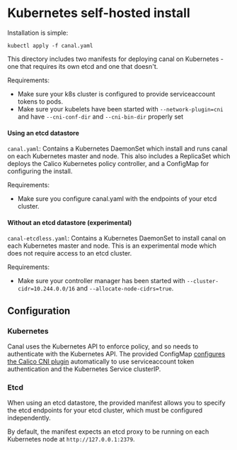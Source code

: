 # Kubernetes self-hosted install

Installation is simple:

```
kubectl apply -f canal.yaml
```

This directory includes two manifests for deploying canal on Kubernetes - one that requires its own etcd and one
that doesn't.

Requirements:
- Make sure your k8s cluster is configured to provide serviceaccount tokens to pods.
- Make sure your kubelets have been started with `--network-plugin=cni` and
  have `--cni-conf-dir` and `--cni-bin-dir` properly set

#### Using an etcd datastore 

`canal.yaml`: Contains a Kubernetes DaemonSet which install and runs canal on each Kubernetes master and node.
This also includes a ReplicaSet which deploys the Calico Kubernetes policy controller, and a ConfigMap for
configuring the install.

Requirements:
- Make sure you configure canal.yaml with the endpoints of your etcd cluster. 

#### Without an etcd datastore (experimental) 

`canal-etcdless.yaml`: Contains a Kubernetes DaemonSet to install canal on each Kubernetes master and node.  This is an experimental mode which does not require access to an etcd cluster.

Requirements:
- Make sure your controller manager has been started with `--cluster-cidr=10.244.0.0/16` and `--allocate-node-cidrs=true`.

## Configuration

### Kubernetes

Canal uses the Kubernetes API to enforce policy, and so needs to authenticate with the Kubernetes API.  The provided
ConfigMap [configures the Calico CNI plugin](https://github.com/projectcalico/calico-cni/blob/master/configuration.md#kubernetes-specific)
automatically to use serviceaccount token authentication and the Kubernetes Service clusterIP. 

### Etcd

When using an etcd datastore, the provided manifest allows you to specify the etcd endpoints for your etcd cluster,
which must be configured independently.

By default, the manifest expects an etcd proxy to be running on each Kubernetes node at `http://127.0.0.1:2379`.
